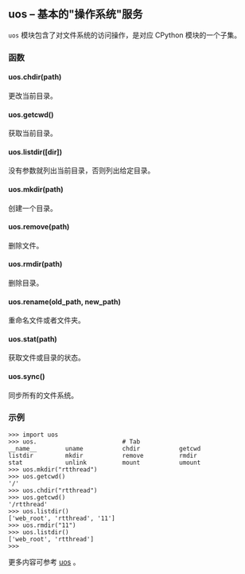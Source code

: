 ## **uos** – 基本的"操作系统"服务

`uos` 模块包含了对文件系统的访问操作，是对应 CPython 模块的一个子集。

### 函数

#### **uos.chdir**(path)  
更改当前目录。

#### **uos.getcwd**()  
获取当前目录。

#### **uos.listdir**([dir])
没有参数就列出当前目录，否则列出给定目录。

#### **uos.mkdir**(path)  
创建一个目录。

#### **uos.remove**(path)  
删除文件。

#### **uos.rmdir**(path)  
删除目录。

#### **uos.rename**(old_path, new_path)  
重命名文件或者文件夹。

#### **uos.stat**(path)  
获取文件或目录的状态。

#### **uos.sync**()  
同步所有的文件系统。

### 示例

```
>>> import uos
>>> uos.                        # Tab 
__name__        uname           chdir           getcwd
listdir         mkdir           remove          rmdir
stat            unlink          mount           umount
>>> uos.mkdir("rtthread")
>>> uos.getcwd()
'/'
>>> uos.chdir("rtthread")
>>> uos.getcwd()
'/rtthread'
>>> uos.listdir()
['web_root', 'rtthread', '11']
>>> uos.rmdir("11")
>>> uos.listdir()
['web_root', 'rtthread']
>>> 
```

更多内容可参考 [uos](http://docs.micropython.org/en/latest/pyboard/library/uos.html) 。
